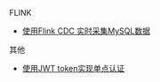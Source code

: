 <!-- docs/_sidebar.md -->

FLINK

* [使用Flink CDC 实时采集MySQL数据](./flink/flink-cdc.md)

其他

* [使用JWT token实现单点认证](../uncategorical/jwt.md)
